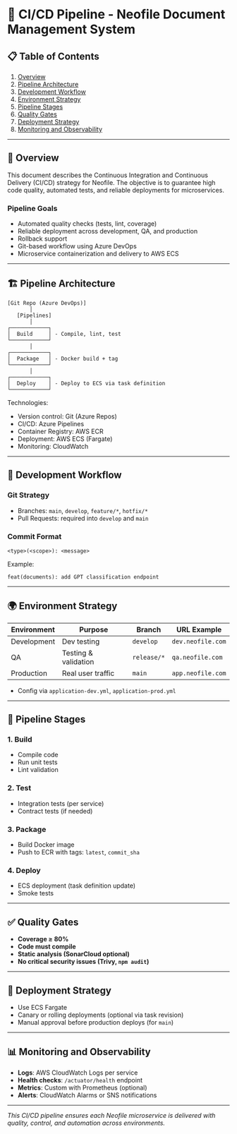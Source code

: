 # 🔄 CI/CD Pipeline - Neofile Document Management System

## 📋 Table of Contents
1. [Overview](#overview)
2. [Pipeline Architecture](#pipeline-architecture)
3. [Development Workflow](#development-workflow)
4. [Environment Strategy](#environment-strategy)
5. [Pipeline Stages](#pipeline-stages)
6. [Quality Gates](#quality-gates)
7. [Deployment Strategy](#deployment-strategy)
8. [Monitoring and Observability](#monitoring-and-observability)

---

## 🎯 Overview

This document describes the Continuous Integration and Continuous Delivery (CI/CD) strategy for Neofile. The objective is to guarantee high code quality, automated tests, and reliable deployments for microservices.

### Pipeline Goals
- Automated quality checks (tests, lint, coverage)
- Reliable deployment across development, QA, and production
- Rollback support
- Git-based workflow using Azure DevOps
- Microservice containerization and delivery to AWS ECS

---

## 🏗️ Pipeline Architecture

```
[Git Repo (Azure DevOps)]
       │
   [Pipelines]
       │
┌────────────┐
│  Build     │ - Compile, lint, test
└────────────┘
       │
┌────────────┐
│  Package   │ - Docker build + tag
└────────────┘
       │
┌────────────┐
│  Deploy    │ - Deploy to ECS via task definition
└────────────┘
```

Technologies:
- Version control: Git (Azure Repos)
- CI/CD: Azure Pipelines
- Container Registry: AWS ECR
- Deployment: AWS ECS (Fargate)
- Monitoring: CloudWatch

---

## 🔄 Development Workflow

### Git Strategy
- Branches: `main`, `develop`, `feature/*`, `hotfix/*`
- Pull Requests: required into `develop` and `main`

### Commit Format
```
<type>(<scope>): <message>
```
Example:
```
feat(documents): add GPT classification endpoint
```

---

## 🌍 Environment Strategy

| Environment    | Purpose                | Branch     | URL Example              |
|----------------|------------------------|------------|--------------------------|
| Development    | Dev testing            | `develop`  | `dev.neofile.com`        |
| QA             | Testing & validation   | `release/*`| `qa.neofile.com`         |
| Production     | Real user traffic      | `main`     | `app.neofile.com`        |

- Config via `application-dev.yml`, `application-prod.yml`

---

## 🔄 Pipeline Stages

### 1. Build
- Compile code
- Run unit tests
- Lint validation

### 2. Test
- Integration tests (per service)
- Contract tests (if needed)

### 3. Package
- Build Docker image
- Push to ECR with tags: `latest`, `commit_sha`

### 4. Deploy
- ECS deployment (task definition update)
- Smoke tests

---

## ✅ Quality Gates

- **Coverage ≥ 80%**
- **Code must compile**
- **Static analysis (SonarCloud optional)**
- **No critical security issues (Trivy, `npm audit`)**

---

## 🚀 Deployment Strategy

- Use ECS Fargate
- Canary or rolling deployments (optional via task revision)
- Manual approval before production deploys (for `main`)

---

## 📊 Monitoring and Observability

- **Logs**: AWS CloudWatch Logs per service
- **Health checks**: `/actuator/health` endpoint
- **Metrics**: Custom with Prometheus (optional)
- **Alerts**: CloudWatch Alarms or SNS notifications

---

*This CI/CD pipeline ensures each Neofile microservice is delivered with quality, control, and automation across environments.*

